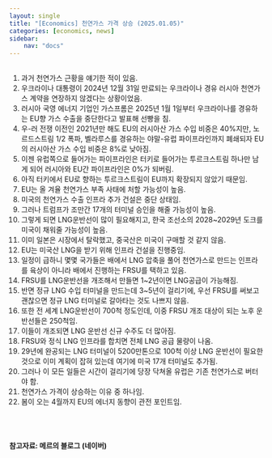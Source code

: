 ```yaml
---
layout: single
title: "[Economics] 천연가스 가격 상승 (2025.01.05)"
categories: [economics, news]
sidebar:
    nav: "docs"
---
```


## 
1. 과거 천연가스 근황을 얘기한 적이 있음.
1. 우크라이나 대통령이 2024년 12월 31일 만료되는 우크라이나 경유 러시아 천연가스 계약을 연장하지 않겠다는 상황이었음.
1. 러시아 국영 에너지 기업인 가스프롬은 2025년 1월 1일부터 우크라이나를 경유하는 EU향 가스 수출을 중단한다고 발표해 선빵을 침.
1. 우-러 전쟁 이전인 2021년만 해도 EU의 러시아산 가스 수입 비중은 40%지만, 노르드스트림 1/2 폭파, 벨라루스를 경유하는 야말-유럽 파이프라인까지 폐쇄되자 EU의 러시아산 가스 수입 비중은 8%로 낮아짐.
1. 이젠 유럽쪽으로 들어가는 파이프라인은 터키로 들어가는 투르크스트림 하나만 남게 되어 러시아와 EU간 파이프라인은 0%가 되버림.
1. 아직 터키에서 EU로 향하는 투르크스트림이 EU까지 확장되지 않았기 때문임.
1. EU는 올 겨율 천연가스 부족 사태에 처할 가능성이 높음.
1. 미국의 천연가스 수출 인프라 추가 건설은 중단 상태임.
1. 그러나 트럼프가 조만간 17개의 터미널 승인을 해줄 가능성이 높음.
1. 그렇게 되면 LNG운반선이 많이 필요해지고, 한국 조선소의 2028~2029년 도크를 미국이 채워줄 가능성이 높음.
1. 이미 일본은 시장에서 탈락했고, 중국산은 미국이 구매할 것 같지 않음.
1. EU는 미국산 LNG을 받기 위해 인프라 건설을 진행중임.
1. 일정이 급하니 몇몇 국가들은 배에서 LNG 압축을 풀어 천연가스로 만드는 인프라를 육상이 아니라 배에서 진행하는 FRSU를 택하고 있음.
1. FRSU를 LNG운반선을 개조해서 만들면 1~2년이면 LNG공급이 가능해짐.
1. 반면 정규 LNG 수입 터미널을 만드는데 3~5년이 걸리기에, 우선 FRSU를 써보고 괜찮으면 정규 LNG 터미널로 갈아타는 것도 나쁘지 않음.
1. 또한 전 세계 LNG운반선이 700척 정도인데, 이중 FRSU 개조 대상이 되는 노후 운반선들은 250척임.
1. 이들이 개조되면 LNG 운반선 신규 수주도 더 많아짐.
1. FRSU와 정식 LNG 인프라를 합치면 전체 LNG 공급 물량이 나옴.
1. 29년에 완공되는 LNG 터미널이 5200만톤으로 100척 이상 LNG 운반선이 필요한 것으로 이미 계획이 잡혀 있는데 여기에 미국 17개 터미널도 추가됨.
1. 그러나 이 모든 일들은 시간이 걸리기에 당장 닥쳐올 유럽은 기존 천연가스로 버터야 함.
1. 천연가스 가격이 상승하는 이유 중 하나임.
1. 봄이 오는 4월까지 EU의 에너지 동향이 관전 포인트임.



<br/>
<br/>

#### 참고자료: 메르의 블로그 (네이버) 